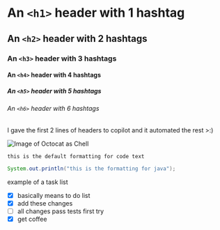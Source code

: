 # An `<h1>` header with 1 hashtag
## An `<h2>` header with 2 hashtags
### An `<h3>` header with 3 hashtags
#### An `<h4>` header with 4 hashtags
##### An `<h5>` header with 5 hashtags
###### An `<h6>` header with 6 hashtags

I gave the first 2 lines of headers to copilot and it automated the rest >:)

![Image of Octocat as Chell](https://octodex.github.com/images/chellocat.jpg)


```
this is the default formatting for code text
```

``` java
System.out.println("this is the formatting for java");
```

example of a task list
- [x] basically means to do list
- [x] add these changes
- [ ] all changes pass tests first try
- [x] get coffee
